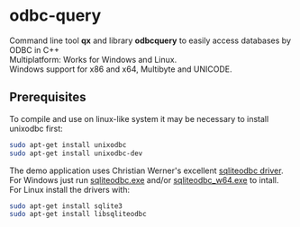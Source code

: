 # odbc-query
Command line tool **qx** and library **odbcquery** to easily access databases by ODBC in C++<br>
Multiplatform: Works for Windows and Linux.<br>
Windows support for x86 and x64, Multibyte and UNICODE.<br>
## Prerequisites
To compile and use on linux-like system it may be necessary to install unixodbc first:
```bash
sudo apt-get install unixodbc
sudo apt-get install unixodbc-dev
```
The demo application uses Christian Werner's excellent [sqliteodbc driver](http://www.ch-werner.de/sqliteodbc/).
For Windows just run [sqliteodbc.exe](http://www.ch-werner.de/sqliteodbc/sqliteodbc.exe) and/or [sqliteodbc_w64.exe](http://www.ch-werner.de/sqliteodbc/sqliteodbc_w64.exe) to intall.<br>
For Linux install the drivers with:
```bash
sudo apt-get install sqlite3
sudo apt-get install libsqliteodbc
```
